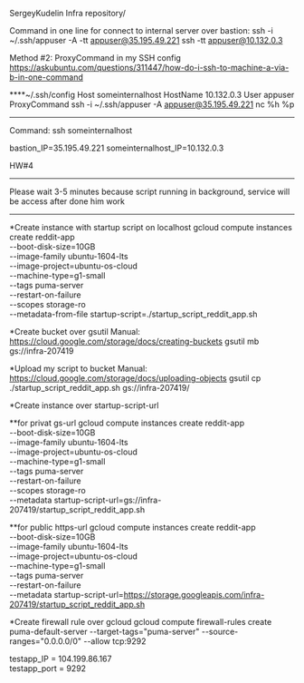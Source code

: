 SergeyKudelin Infra repository/

Command in one line for connect to internal server over bastion:
ssh -i ~/.ssh/appuser -A -tt appuser@35.195.49.221 ssh -tt appuser@10.132.0.3

Method #2:
ProxyCommand in my SSH config
https://askubuntu.com/questions/311447/how-do-i-ssh-to-machine-a-via-b-in-one-command

****~/.ssh/config
Host someinternalhost
HostName 10.132.0.3
User appuser
ProxyCommand ssh -i ~/.ssh/appuser -A appuser@35.195.49.221  nc %h %p
***
Command: ssh someinternalhost

bastion_IP=35.195.49.221
someinternalhost_IP=10.132.0.3

HW#4
******
Please wait 3-5 minutes because script running in background, service will be access after done him work 
******


*Create instance with startup script on localhost
gcloud compute instances create reddit-app\
  --boot-disk-size=10GB \
  --image-family ubuntu-1604-lts \
  --image-project=ubuntu-os-cloud \
  --machine-type=g1-small \
  --tags puma-server \
  --restart-on-failure \
  --scopes storage-ro \
  --metadata-from-file startup-script=./startup_script_reddit_app.sh

*Create bucket over gsutil
Manual: https://cloud.google.com/storage/docs/creating-buckets
gsutil mb gs://infra-207419

*Upload my script to bucket
Manual: https://cloud.google.com/storage/docs/uploading-objects
gsutil cp ./startup_script_reddit_app.sh gs://infra-207419/

*Create instance over startup-script-url

**for privat gs-url
gcloud compute instances create reddit-app\
  --boot-disk-size=10GB \
  --image-family ubuntu-1604-lts \
  --image-project=ubuntu-os-cloud \
  --machine-type=g1-small \
  --tags puma-server \
  --restart-on-failure \
  --scopes storage-ro \
  --metadata startup-script-url=gs://infra-207419/startup_script_reddit_app.sh

**for public https-url
gcloud compute instances create reddit-app\
  --boot-disk-size=10GB \
  --image-family ubuntu-1604-lts \
  --image-project=ubuntu-os-cloud \
  --machine-type=g1-small \
  --tags puma-server \
  --restart-on-failure \
  --metadata startup-script-url=https://storage.googleapis.com/infra-207419/startup_script_reddit_app.sh

*Create firewall rule over gcloud
gcloud compute firewall-rules create puma-default-server --target-tags="puma-server" --source-ranges="0.0.0.0/0" --allow tcp:9292

testapp_IP = 104.199.86.167  
testapp_port = 9292  


